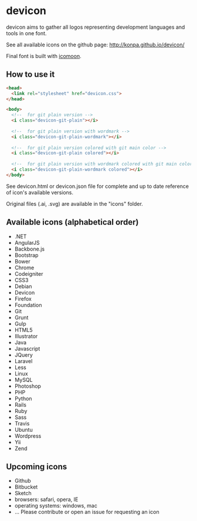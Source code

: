 devicon
=======

devicon aims to gather all logos representing development languages and tools in one font.

See all available icons on the github page: http://konpa.github.io/devicon/

Final font is built with [icomoon](http://icomoon.io).

How to use it
--------------

```html
<head>
  <link rel="stylesheet" href="devicon.css">
</head>

<body>
  <!--  for git plain version -->
  <i class="devicon-git-plain"></i>
  
  <!--  for git plain version with wordmark -->
  <i class="devicon-git-plain-wordmark"></i>
  
  <!--  for git plain version colored with git main color -->
  <i class="devicon-git-plain colored"></i>
  
  <!--  for git plain version with wordmark colored with git main color -->
  <i class="devicon-git-plain-wordmark colored"></i>
</body>
```

See devicon.html or devicon.json file for complete and up to date reference of icon's available versions.

Original files (.ai, .svg) are available in the "icons" folder.


Available icons (alphabetical order)
---------------

- .NET
- AngularJS
- Backbone.js
- Bootstrap
- Bower
- Chrome
- Codeigniter
- CSS3
- Debian
- Devicon
- Firefox
- Foundation
- Git
- Grunt
- Gulp
- HTML5
- Illustrator
- Java
- Javascript
- JQuery
- Laravel
- Less
- Linux
- MySQL
- Photoshop
- PHP
- Python
- Rails
- Ruby
- Sass
- Travis
- Ubuntu
- Wordpress
- Yii
- Zend

Upcoming icons
---------------
- Github
- Bitbucket
- Sketch
- browsers: safari, opera, IE
- operating systems: windows, mac
- ... Please contribute or open an issue for requesting an icon






